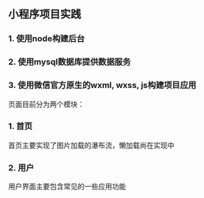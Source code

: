 ## 小程序项目实践
### 1. 使用node构建后台
### 2. 使用mysql数据库提供数据服务
### 3. 使用微信官方原生的wxml, wxss, js构建项目应用

页面目前分为两个模块：
### 1. 首页
首页主要实现了图片加载的瀑布流，懒加载尚在实现中
### 2. 用户
用户界面主要包含常见的一些应用功能
